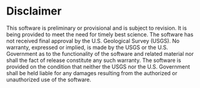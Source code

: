 Disclaimer
==========

This software is preliminary or provisional and is subject to revision. It is
being provided to meet the need for timely best science. The software has not
 received final approval by the U.S. Geological Survey (USGS). No warranty,
expressed or implied, is made by the USGS or the U.S. Government as to the
 functionality of the software and related material nor shall the fact of release 
constitute any such warranty. The software is provided on the condition that 
neither the USGS nor the U.S. Government shall be held liable for any damages
 resulting from the authorized or unauthorized use of the software.
